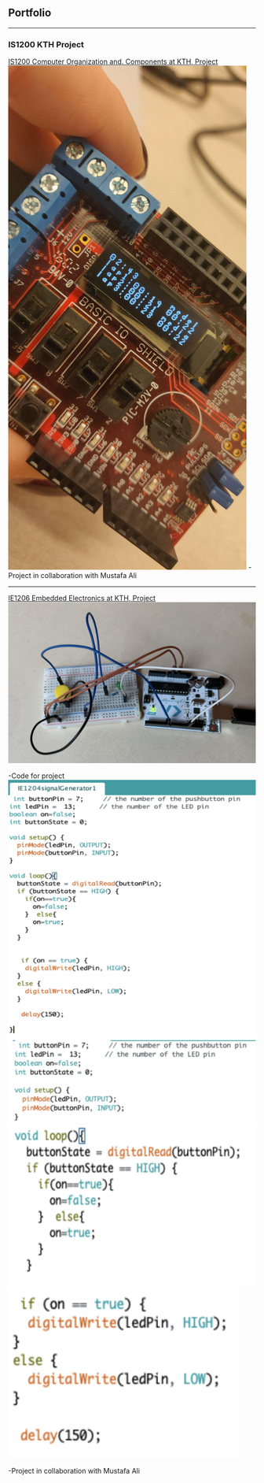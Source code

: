 ## Portfolio

---

### IS1200 KTH Project

[IS1200 Computer Organization and. Components at KTH, Project](/sample_page)
<img src="images/91419981_536782770375282_1497014518922870784_n.jpg"/>
-Project in collaboration with Mustafa Ali

---
[IE1206 Embedded Electronics at KTH, Project](/pdf/sample_presentation.pdf)
<img src="images/inbyggd.PNG"/>

-Code for project
<img src="images/kod1.PNG"/>
<img src="images/kod2.PNG"/>
<img src="images/kod3.PNG"/>
<img src="images/kod4.PNG"/>

-Project in collaboration with Mustafa Ali


